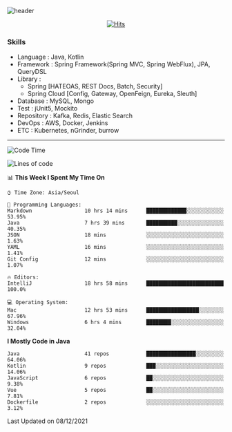 <!-- Github Profile Readme로 프로필 꾸미기 : https://zzsza.github.io/development/2020/07/10/make-github-profile-readme/ -->

<!-- github theme -->
  <!-- 
    ![header](https://capsule-render.vercel.app/api?type=slice&color=e0f0e3&height=150&section=header&text=beasy&fontSize=45)
  -->
  ![header](https://capsule-render.vercel.app/api?type=soft&color=e0f0e3&height=150&section=header&text=Choi-YongSeok&fontSize=55&animation=twinkling)


<!-- hits count : https://hits.seeyoufarm.com/ -->
<div align=center>
    
  [![Hits](https://hits.seeyoufarm.com/api/count/incr/badge.svg?url=https%3A%2F%2Fgithub.com%2Fchoi-ys&count_bg=%2379C83D&title_bg=%23555555&icon=&icon_color=%23E7E7E7&title=hits&edge_flat=false)](https://hits.seeyoufarm.com)

</div>


<!-- Committed Top Lang -->
<div align=center>
</div>


### Skills
 - Language : Java, Kotlin
 - Framework : Spring Framework(Spring MVC, Spring WebFlux), JPA, QueryDSL
 - Library : 
   - Spring [HATEOAS, REST Docs, Batch, Security]
   - Spring Cloud [Config, Gateway, OpenFeign, Eureka, Sleuth]
 - Database : MySQL, Mongo
 - Test : jUnit5, Mockito
 - Repository : Kafka, Redis, Elastic Search
 - DevOps : AWS, Docker, Jenkins
 - ETC : Kubernetes, nGrinder, burrow

---

<!--START_SECTION:waka-->
![Code Time](http://img.shields.io/badge/Code%20Time-1%2C734%20hrs%206%20mins-blue)

![Lines of code](https://img.shields.io/badge/From%20Hello%20World%20I%27ve%20Written-206%20Thousand%20lines%20of%20code-blue)

📊 **This Week I Spent My Time On** 

```text
⌚︎ Time Zone: Asia/Seoul

💬 Programming Languages: 
Markdown                 10 hrs 14 mins      █████████████░░░░░░░░░░░░   53.95% 
Java                     7 hrs 39 mins       ██████████░░░░░░░░░░░░░░░   40.35% 
JSON                     18 mins             ░░░░░░░░░░░░░░░░░░░░░░░░░   1.63% 
YAML                     16 mins             ░░░░░░░░░░░░░░░░░░░░░░░░░   1.41% 
Git Config               12 mins             ░░░░░░░░░░░░░░░░░░░░░░░░░   1.07%

🔥 Editors: 
IntelliJ                 18 hrs 58 mins      █████████████████████████   100.0%

💻 Operating System: 
Mac                      12 hrs 53 mins      █████████████████░░░░░░░░   67.96% 
Windows                  6 hrs 4 mins        ████████░░░░░░░░░░░░░░░░░   32.04%

```

**I Mostly Code in Java** 

```text
Java                     41 repos            ████████████████░░░░░░░░░   64.06% 
Kotlin                   9 repos             ███░░░░░░░░░░░░░░░░░░░░░░   14.06% 
JavaScript               6 repos             ██░░░░░░░░░░░░░░░░░░░░░░░   9.38% 
Vue                      5 repos             ██░░░░░░░░░░░░░░░░░░░░░░░   7.81% 
Dockerfile               2 repos             ░░░░░░░░░░░░░░░░░░░░░░░░░   3.12%

```



 Last Updated on 08/12/2021
<!--END_SECTION:waka-->

<!-- 
![footer](https://capsule-render.vercel.app/api?section=footer&type=slice&color=e0f0e3)
-->

